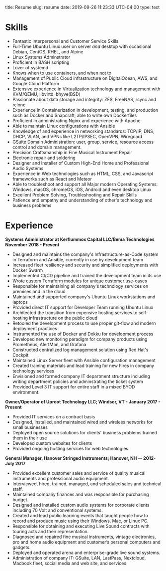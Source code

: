 title: Resume
slug: resume
date: 2019-09-26 11:23:33 UTC-04:00
type: text


# Skills

  * Fantastic Interpersonal and Customer Service Skills
  * Full-Time Ubuntu Linux user on server *and* desktop with occasional Debian, CentOS, RHEL, and Alpine
  * Linux Systems Adminstrator
  * Proficient in BASH scripting
  * Lover of systemd
  * Knows when to use containers, and when not to
  * Management of Public Cloud infrastructure on DigitalOcean, AWS, and Google Cloud Platform
  * Extensive experience in Virtualization technology and management with KVM/QEMU, libvirtd, bhyve(BSD)
  * Passionate about data storage and integrity: ZFS, FreeNAS, rsync and rclone
  * Experience in Containerization in development, testing, and production such as Docker and Snapcraft; able to write own Dockerfiles
  * Proficient in administrating Nginx and experience with Apache
  * Able to maintain Linux configurations with Ansible
  * Knowledge of and experience in networking standards: TCP/IP, DNS, DHCP, VLAN, and VPNs like L2TP/IPSEC, OpenVPN, Wireguard 
  * GSuite Domain Administration: user, group, service, resource access control and domain management.
  * Precision Craftsmanship in Fine Musical Instrument Repair
  * Electronic repair and soldering
  * Designer and Installer of Custom High-End Home and Professional Audio Systems
  * Experience in Web technologies such as HTML, CSS, and Javascript frameworks such as React and Meteor
  * Able to troubleshoot and support all Major modern Operating Systems: Windows, macOS, chromeOS, iOS, Android and even desktop Linux
  * Excellent Problem Solving, Troubleshooting and Repair Skills
  * Patience and empathy and understanding of other's technology and business problems

# Experience

**Systems Administrator at Kerflummox Capital LLC/Bema Technologies November 2018 - Present**

  * Designed and maintains the company's Infrastructure-as-Code system in Terraform and Ansible, currently in use by development team
  * Increased fleet resiliency and security and simplified deployments with Docker Swarm
  * Implemented CI/CD pipeline and trained the development team in its use
  * Wrote custom Terraform modules for unique customer use-cases
  * Responsible for maintaining all company's technology services on premises and in the cloud
  * Maintained and supported company's Ubuntu Linux workstations and laptops
  * Provided direct IT support for Developer Team running Ubuntu Linux
  * Architected the transition from expensive hosting services to self-hosting infrastructure on the public cloud
  * Retooled the development process to use proper git-flow and modern deployment practices
  * Instrumented the use of Docker and Dokku for development process
  * Developed new monitoring paradigm for company products using Prometheus, AlertMan, and Grafana
  * Constructed centralized log management solution using Red Hat's Cockpit
  * Maintained Linux Server fleet with Ansible configuration management
  * Created training materials and lead training for new hires in company technology services
  * Envisioned and formed company IT department structure including writing department policies and adminstrating the ticket system
  * Provided Level 3 IT support for entire staff in a mixed BYOD environment.

**Owner/Operator of Uproot Technology LLC; Windsor, VT - January 2017 - Present**

  * Provided IT services on a contract basis
  * Designed, installed, and maintained wired and wireless networks for small businesses
  * Deployed open source solutions for clients' business problems trained them in their use
  * Developed custom websites for clients
  * Provided ongoing hosting services for web technologies

**General Manager, Hanover Stringed Instruments; Hanover, NH — 2012-July 2017**

  * Provided excellent customer sales and service of quality musical instruments and professional audio equipment.
  * Interviewed, hired, trained, managed, and scheduled sales and technical staff. 
  * Maintained company finances and was responsible for purchasing budget.
  * Designed and installed custom audio systems for corporate clients including 70 Volt and conventional systems. 
  * Created and lead public learning events that taught people how to record and produce music using their Windows, Mac, or Linux PC.
  * Responsible for obtaining and executing Live Sound contracts with touring acts and their representation.
  * Diagnosed and repaired fine musical instruments, vintage electronics, pro and home audio equipment and customer’s personal computers and gadgets. 
  * Deployed and operated arena and enterprise-grade live sound systems.
  * Administration of company IT: GSuite, LAN, LastPass, Nextcloud, Macbook fleet, social media and web site, and services.